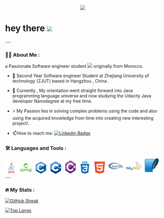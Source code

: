 <div id="header" align="center">
  <img src="https://media0.giphy.com/media/jdPMeyv9rn0hZHh8n9/giphy.gif?cid=ecf05e47fssaxp4qpkuunjgpw0it5yhg7np0r5o3iqnkr5hy&rid=giphy.gif&ct=s" width="200"/>
</div>
<h1>
  hey there
  <img src="https://media.giphy.com/media/hvRJCLFzcasrR4ia7z/giphy.gif" width="40px"/>
</h1>
---


### :woman_technologist: About Me :

a Passionate Software engineer student  <img src="https://media.giphy.com/media/WUlplcMpOCEmTGBtBW/giphy.gif" width="30"> originally from Morocco.

- :telescope: Second Year Software engineer Student at Zhejiang University of technology (ZJUT) based in Hangzhou , China .

- :seedling: Currently , My orientation went straight forward into Java programming language universe and now studying the Udacity Java developer Nanodegree at my free time.

- :zap: My Passion lies in solving complex problems using the code and also using the acquired knowledge from time into creating new interesting project!.

- :mailbox:How to reach me: [![Linkedin Badge](https://img.shields.io/badge/-kakbar-blue?style=flat&logo=Linkedin&logoColor=white)](https://www.linkedin.com/in/yazid-azzaoui/)



### :hammer_and_wrench: Languages and Tools :

<div>
  <img src="https://github.com/devicons/devicon/blob/master/icons/java/java-original-wordmark.svg" title="Java" alt="Java" width="40" height="40"/>&nbsp;
  <img src="https://github.com/devicons/devicon/blob/master/icons/spring/spring-original-wordmark.svg" title="Spring" alt="Spring" width="40" height="40"/>&nbsp;
  <img src="https://github.com/devicons/devicon/blob/master/icons/c/c-original.svg" title="Spring" alt="C" width="40" height="40"/>&nbsp;
  <img src="https://github.com/devicons/devicon/blob/master/icons/cplusplus/cplusplus-original.svg" title="C++" alt="C++" width="40" height="40"/>&nbsp;
  <img src="https://github.com/devicons/devicon/blob/master/icons/csharp/csharp-original.svg" title="C#" alt="C#" width="40" height="44"/>&nbsp;
  <img src="https://github.com/devicons/devicon/blob/master/icons/css3/css3-plain-wordmark.svg"  title="CSS3" alt="CSS" width="40" height="40"/>&nbsp;
  <img src="https://github.com/devicons/devicon/blob/master/icons/html5/html5-original.svg" title="HTML5" alt="HTML" width="40" height="40"/>&nbsp;
  <img src="https://github.com/devicons/devicon/blob/master/icons/opengl/opengl-original.svg" title="Opengl"  alt="opengl" width="50" height="50"/>&nbsp;
  <img src="https://github.com/devicons/devicon/blob/master/icons/mysql/mysql-original-wordmark.svg" title="MySQL"  alt="MySQL" width="50" height="50"/>&nbsp;
  <img src="https://github.com/devicons/devicon/blob/master/icons/sqlite/sqlite-original.svg" title="sqlite" **alt="sqlite" width="50" height="50"/>
</div>
---

### :fire: My Stats :

[![GitHub Streak](http://github-readme-streak-stats.herokuapp.com?user=azzaouiyazid&theme=dark&fire=DD2727)](https://git.io/streak-stats)

[![Top Langs](https://github-readme-stats.vercel.app/api/top-langs/?username=azzaouiyazid)](https://github.com/anuraghazra/github-readme-stats)


